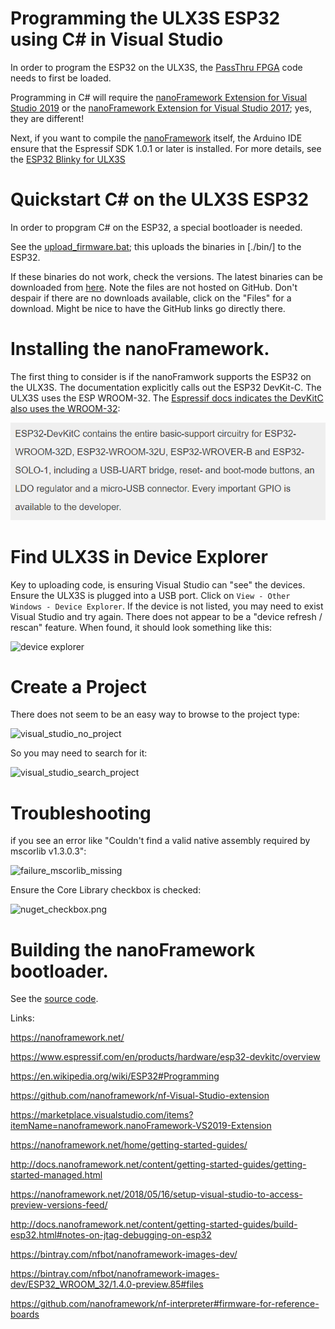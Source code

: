 # Programming the ULX3S ESP32 using C# in Visual Studio

In order to program the ESP32 on the ULX3S, the [PassThru FPGA](../passthru/README.md) code needs to first be loaded.

Programming in C# will require the [nanoFramework Extension for Visual Studio 2019](https://marketplace.visualstudio.com/items?itemName=nanoframework.nanoFramework-VS2019-Extension)
or the [nanoFramework Extension for Visual Studio 2017](https://marketplace.visualstudio.com/items?itemName=vs-publisher-1470366.nanoFrameworkVS2017Extension); yes, they are different!

Next, if you want to compile the [nanoFramework](https://nanoframework.net/) itself, the Arduino IDE ensure that the Espressif SDK 1.0.1 or later is installed. For more details, see the [ESP32 Blinky for ULX3S](../../blinky/ESP32/README.md)

# Quickstart C# on the ULX3S ESP32

In order to propgram C# on the ESP32, a special bootloader is needed.

See the [upload_firmware.bat](./upload_firmware.bat); this uploads the binaries in [./bin/] to the ESP32.

If these binaries do not work, check the versions. The latest binaries can be downloaded from [here](https://github.com/nanoframework/nf-interpreter#firmware-for-reference-boards).
Note the files are not hosted on GitHub. Don't despair if there are no downloads available, click on the "Files" for a download. Might be nice to have the GitHub links go directly there.

# Installing the nanoFramework.

The first thing to consider is if the nanoFramwork supports the ESP32 on the ULX3S. 
The documentation explicitly calls out the ESP32 DevKit-C. 
The ULX3S uses the ESP WROOM-32. 
The [Espressif docs indicates the DevKitC also uses the WROOM-32](https://www.espressif.com/en/products/hardware/esp32-devkitc/overview):

![SP32-DevKitC docs](./images/ESP32-DevKitC.png )

# Find ULX3S in Device Explorer

Key to uploading code, is ensuring Visual Studio can "see" the devices. Ensure the ULX3S is plugged into a USB port.
Click on `View - Other Windows - Device Explorer`. If the device is not listed, you may need to exist Visual Studio and try again.
There does not appear to be a "device refresh / rescan" feature. When found, it should look something like this:
 
![device explorer](device_explorer.png)

# Create a Project

There does not seem to be an easy way to browse to the project type:

![visual_studio_no_project](visual_studio_no_project.png)

So you may need to search for it:

![visual_studio_search_project](visual_studio_search_project.png)

# Troubleshooting

if you see an error like "Couldn't find a valid native assembly required by mscorlib v1.3.0.3":

![failure_mscorlib_missing](failure_mscorlib_missing.png)

Ensure the Core Library checkbox is checked:

![nuget_checkbox.png](nuget_checkbox.png)

# Building the nanoFramework bootloader.

See the [source code](https://github.com/nanoframework/nf-interpreter/tree/develop/targets/FreeRTOS_ESP32/ESP32_WROOM_32).


Links:

https://nanoframework.net/

https://www.espressif.com/en/products/hardware/esp32-devkitc/overview

https://en.wikipedia.org/wiki/ESP32#Programming

https://github.com/nanoframework/nf-Visual-Studio-extension

https://marketplace.visualstudio.com/items?itemName=nanoframework.nanoFramework-VS2019-Extension

https://nanoframework.net/home/getting-started-guides/

http://docs.nanoframework.net/content/getting-started-guides/getting-started-managed.html

https://nanoframework.net/2018/05/16/setup-visual-studio-to-access-preview-versions-feed/

http://docs.nanoframework.net/content/getting-started-guides/build-esp32.html#notes-on-jtag-debugging-on-esp32

https://bintray.com/nfbot/nanoframework-images-dev/

https://bintray.com/nfbot/nanoframework-images-dev/ESP32_WROOM_32/1.4.0-preview.85#files

https://github.com/nanoframework/nf-interpreter#firmware-for-reference-boards

